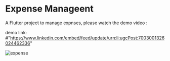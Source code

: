 # Expense Manageent

A  Flutter project to manage expnses, please watch the demo video :

demo link: #"https://www.linkedin.com/embed/feed/update/urn:li:ugcPost:7003001326024462336" 

![expense](https://user-images.githubusercontent.com/93089580/204161265-589c708a-2540-4c06-b72f-e8a4cefd25fe.png)
